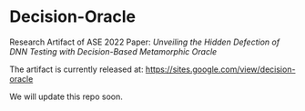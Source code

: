 # Decision-Oracle
Research Artifact of ASE 2022 Paper: *Unveiling the Hidden Defection of DNN Testing with Decision-Based Metamorphic Oracle*

The artifact is currently released at: https://sites.google.com/view/decision-oracle

We will update this repo soon.
